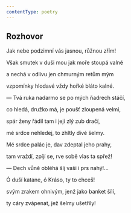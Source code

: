 ```yaml
---
contentType: poetry
---
```


<section>

## Rozhovor

Jak nebe podzimní vás jasnou, růžnou zřím!

Však smutek v duši mou jak moře stoupá valné

a nechá v odlivu jen chmurným retům mým

vzpomínky hlodavé vždy hořké bláto kalné.

— Tvá ruka nadarmo se po mých ňadrech stáčí,

co hledá, družko má, je poušť zloupená velmi,

spár ženy řádil tam i její zlý zub dračí,

mé srdce nehledej, to zhltly divé šelmy.

Mé srdce palác je, dav zdeptal jeho prahy,

tam vraždí, zpíjí se, rve sobě vlas ta spřež!

— Dech vůně obléhá šíj vaši i prs nahý!...

Ó duší katane, ó Kráso, ty to chceš!

svým zrakem ohnivým, jenž jako banket šílí,

ty cáry zvápenat, jež šelmy ušetřily!

</section>
